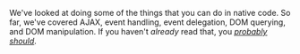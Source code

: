We've looked at doing some of the things that you can do in native code. So far, we've covered AJAX, event handling, event delegation, DOM querying, and DOM manipulation. If you haven't _already_ read that, you [_probably should_][1].

[1]: /2013/06/10/uncovering-the-native-dom-api
